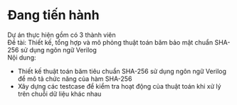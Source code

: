 # Đang tiến hành # 
Dự án thực hiện gồm có 3 thành viên  
Đề tài: Thiết kế, tổng hợp và mô phỏng thuật toán băm bảo mật chuẩn SHA-256 sử dụng ngôn ngữ Verilog  
Nội dung: 
- Thiết kế thuật toán băm tiêu chuẩn SHA-256 sử dụng ngôn ngữ Verilog để mô tả chức năng của hàm SHA-256
- Xây dựng các testcase để kiểm tra hoạt động của thuật toán khi xử lý trên chuỗi dữ liệu khác nhau
